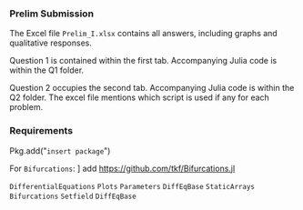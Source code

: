 ### Prelim Submission

The Excel file ``Prelim_I.xlsx`` contains all answers, including graphs and qualitative responses.

Question 1 is contained within the first tab.
Accompanying Julia code is within the Q1 folder.

Question 2 occupies the second tab. Accompanying Julia code is within the Q2 folder. The excel file mentions which script is used if any for each problem.


### Requirements

Pkg.add("``insert package``")

For ``Bifurcations``: ] add https://github.com/tkf/Bifurcations.jl

``DifferentialEquations``
``Plots``
``Parameters``
``DiffEqBase``
``StaticArrays``
``Bifurcations`` 
``Setfield``
``DiffEqBase``



